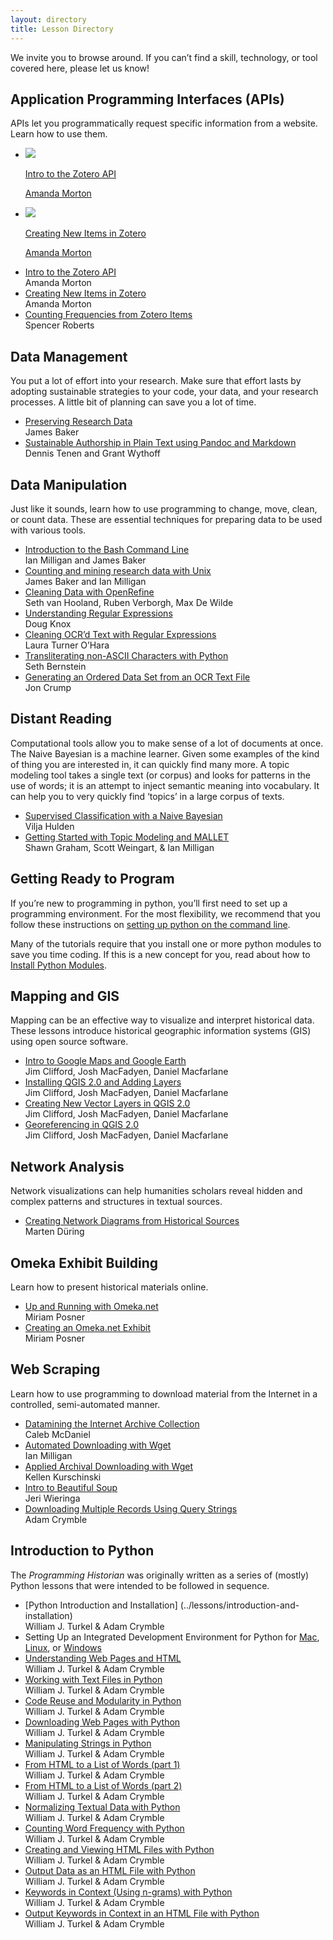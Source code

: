 ```yaml
---
layout: directory
title: Lesson Directory
---
```


We invite you to browse around. If you can’t find a skill, technology, or
tool covered here, please let us know!


Application Programming Interfaces (APIs)
-----------------------------------------

APIs let you programmatically request specific information from a website. Learn how to use them.

<ul class="lesson-image">
  <li>
    <a href="../lessons/intro-to-the-zotero-api">
      <img src="../gallery/intro-to-the-zotero-api.png">
      <p class="lesson-image-title">Intro to the Zotero API</p>
      <p class="lesson-image-author">Amanda Morton</p>
    </a>
  </li>
  <li>
    <a href="../lessons/creating-new-items-in-zotero">
      <img src="../gallery/creating-new-items-in-zotero.png">
      <p class="lesson-image-title">Creating New Items in Zotero</p>
      <p class="lesson-image-author">Amanda Morton</p>
    </a>
  </li>
</ul>

-   [Intro to the Zotero API](../lessons/intro-to-the-zotero-api) <div class="toc-author"> Amanda Morton</div>
-   [Creating New Items in Zotero](../lessons/creating-new-items-in-zotero) <div class="toc-author">Amanda Morton</div>
-   [Counting Frequencies from Zotero Items](../lessons/counting-frequencies-from-zotero-items) <div class="toc-author">Spencer Roberts</div>



Data Management
---------------

You put a lot of effort into your research. Make sure that effort lasts by adopting sustainable strategies to your code, your data, and your research processes. A little bit of planning can save you a lot of time.

-   [Preserving Research Data](../lessons/preserving-your-research-data) <div class="toc-author">James Baker</div>
-   [Sustainable Authorship in Plain Text using Pandoc and Markdown](../lessons/sustainable-authorship-in-plain-text-using-pandoc-and-markdown) <div class="toc-author">Dennis Tenen and Grant Wythoff</div>



Data Manipulation
-----------------

Just like it sounds, learn how to use programming to change, move, clean, or count data. These are essential techniques for preparing data to be used with various tools.

-   [Introduction to the Bash Command Line](../lessons/intro-to-bash) <div class="toc-author">Ian Milligan and James Baker</div>
-   [Counting and mining research data with Unix](../lessons/research-data-with-unix) <div class="toc-author">James Baker and Ian Milligan</div>
-   [Cleaning Data with OpenRefine](../lessons/cleaning-data-with-openrefine) <div class="toc-author"> Seth van Hooland, Ruben Verborgh, Max De Wilde</div>
-   [Understanding Regular Expressions](../lessons/understanding-regular-expressions) <div class="toc-author">Doug Knox</div>
-   [Cleaning OCR’d Text with Regular Expressions](../lessons/cleaning-ocrd-text-with-regular-expressions) <div class="toc-author">Laura Turner O’Hara</div>
-   [Transliterating non-ASCII Characters with Python](../lessons/transliterating) <div class="toc-author"> Seth Bernstein</div>
-   [Generating an Ordered Data Set from an OCR Text File](../lessons/generating-an-ordered-data-set-from-an-OCR-text-file) <div class="toc-author">Jon Crump</div>



Distant Reading
---------------

Computational tools allow you to make sense of a lot of documents at once. The Naive Bayesian is a machine learner. Given some examples of the kind of thing you are interested in, it can quickly find many more. A topic modeling tool takes a single text (or corpus) and looks for patterns in the use of words; it is an attempt to inject semantic meaning into vocabulary. It can help you to very quickly find ‘topics’ in a large corpus of texts.

-   [Supervised Classification with a Naive Bayesian](../lessons/naive-bayesian) <div class="toc-author"> Vilja Hulden</div>
-   [Getting Started with Topic Modeling and MALLET](../lessons/topic-modeling-and-mallet) <div class="toc-author"> Shawn Graham, Scott Weingart, & Ian Milligan</div>


Getting Ready to Program
-------------------------
If you’re new to programming in python, you’ll first need to set up a programming environment. For the most flexibility, we recommend that you follow these instructions on [setting up python on the command line](http://cli.learncodethehardway.org/book/ex1.html).

Many of the tutorials require that you install one or more python modules to save you time coding. If this is a new concept for you, read about how to [Install Python Modules](../lessons/installing-python-modules-pip).



Mapping and GIS
---------------

Mapping can be an effective way to visualize and interpret historical data. These lessons introduce historical geographic information systems (GIS) using open source software.

-   [Intro to Google Maps and Google Earth](../lessons/googlemaps-googleearth) <div class="toc-author"> Jim Clifford, Josh MacFadyen, Daniel Macfarlane</div>
-   [Installing QGIS 2.0 and Adding Layers](../lessons/qgis-layers) <div class="toc-author"> Jim Clifford, Josh MacFadyen, Daniel Macfarlane</div>
-   [Creating New Vector Layers in QGIS 2.0](../lessons/vector-layers-qgis) <div class="toc-author"> Jim Clifford, Josh MacFadyen, Daniel Macfarlane</div>
-   [Georeferencing in QGIS 2.0](../lessons/georeferencing-qgis) <div class="toc-author"> Jim Clifford, Josh MacFadyen, Daniel Macfarlane</div>



Network Analysis
---------------

Network visualizations can help humanities scholars reveal hidden and complex patterns and structures in textual sources. 

-   [Creating Network Diagrams from Historical Sources](../lessons/creating-network-diagrams-from-historical-sources) <div class="toc-author"> Marten Düring</div>



Omeka Exhibit Building
----------------------

Learn how to present historical materials online.

-   [Up and Running with Omeka.net](../lessons/up-and-running-with-omeka) <div class="toc-author">Miriam Posner</div>
-   [Creating an Omeka.net Exhibit](../lessons/creating-an-omeka-exhibit) <div class="toc-author">Miriam Posner</div>



Web Scraping
------------

Learn how to use programming to download material from the Internet in a controlled, semi-automated manner.

-   [Datamining the Internet Archive Collection](../lessons/data-mining-the-internet-archive) <div class="toc-author"> Caleb McDaniel</div>
-   [Automated Downloading with Wget](../lessons/automated-downloading-with-wget) <div class="toc-author"> Ian Milligan</div>
-   [Applied Archival Downloading with Wget](../lessons/applied-archival-downloading-with-wget) <div class="toc-author"> Kellen Kurschinski</div>
-   [Intro to Beautiful Soup](../lessons/intro-to-beautiful-soup) <div class="toc-author"> Jeri Wieringa</div>
-   [Downloading Multiple Records Using Query Strings](../lessons/downloading-multiple-records-using-query-strings) <div class="toc-author"> Adam Crymble</div>



Introduction to Python
----------------------

The *Programming Historian* was originally written as a series of (mostly) Python lessons that
were intended to be followed in sequence.

-   [Python Introduction and Installation] (../lessons/introduction-and-installation) <div class="toc-author"> William J. Turkel & Adam Crymble</div>
-   Setting Up an Integrated Development Environment for Python for [Mac](../lessons/mac-installation), [Linux](../lessons/linux-installation), or [Windows](../lessons/windows-installation)
-   [Understanding Web Pages and HTML](../lessons/viewing-html-files) <div class="toc-author"> William J. Turkel & Adam Crymble</div>
-   [Working with Text Files in Python](../lessons/working-with-text-files) <div class="toc-author"> William J. Turkel & Adam Crymble</div>
-   [Code Reuse and Modularity in Python](../lessons/code-reuse-and-modularity) <div class="toc-author">William J. Turkel & Adam Crymble</div>
-   [Downloading Web Pages with Python](../lessons/working-with-web-pages) <div class="toc-author"> William J. Turkel & Adam Crymble</div>
-   [Manipulating Strings in Python](../lessons/manipulating-strings-in-python) <div class="toc-author"> William J. Turkel & Adam Crymble</div>
-   [From HTML to a List of Words (part 1)](../lessons/from-html-to-list-of-words-1) <div class="toc-author"> William J. Turkel & Adam Crymble</div>
-   [From HTML to a List of Words (part 2)](../lessons/from-html-to-list-of-words-2) <div class="toc-author"> William J. Turkel & Adam Crymble</div>
-   [Normalizing Textual Data with Python](../lessons/normalizing-data) <div class="toc-author"> William J. Turkel & Adam Crymble</div>
-   [Counting Word Frequency with Python](../lessons/counting-frequencies) <div class="toc-author"> William J.  Turkel & Adam Crymble</div>
-   [Creating and Viewing HTML Files with Python](../lessons/creating-and-viewing-html-files-with-python) <div class="toc-author"> William J. Turkel & Adam Crymble</div>
-   [Output Data as an HTML File with Python](../lessons/output-data-as-html-file) <div class="toc-author"> William J. Turkel & Adam Crymble</div>
-   [Keywords in Context (Using n-grams) with Python](../lessons/keywords-in-context-using-n-grams) <div class="toc-author"> William J. Turkel & Adam Crymble</div>
-   [Output Keywords in Context in an HTML File with Python](../lessons/output-keywords-in-context-in-html-file) <div class="toc-author"> William J. Turkel & Adam Crymble</div>
